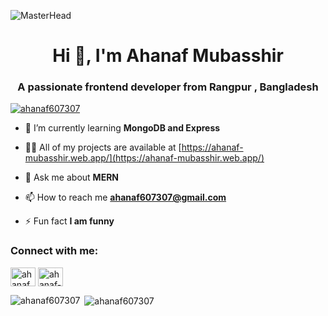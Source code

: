 ![MasterHead](https://www.wingstechsolutions.com/wp-content/uploads/2022/03/full-stack-development.gif)
<h1 align="center">Hi 👋, I'm Ahanaf Mubasshir</h1>
<h3 align="center">A passionate frontend developer from Rangpur , Bangladesh</h3>

<p align="left"> <a href="https://twitter.com/ahanaf607307" target="blank"><img src="https://img.shields.io/twitter/follow/ahanaf607307?logo=twitter&style=for-the-badge" alt="ahanaf607307" /></a> </p>

- 🌱 I’m currently learning **MongoDB and Express**

- 👨‍💻 All of my projects are available at [https://ahanaf-mubasshir.web.app/](https://ahanaf-mubasshir.web.app/)

- 💬 Ask me about **MERN**

- 📫 How to reach me **ahanaf607307@gmail.com**

- ⚡ Fun fact **I am funny**

<h3 align="left">Connect with me:</h3>
<p align="left">
<a href="https://twitter.com/ahanaf607307" target="blank"><img align="center" src="https://raw.githubusercontent.com/rahuldkjain/github-profile-readme-generator/master/src/images/icons/Social/twitter.svg" alt="ahanaf607307" height="30" width="40" /></a>
<a href="https://linkedin.com/in/ahanaf-mubasshir-ab1a02333" target="blank"><img align="center" src="https://raw.githubusercontent.com/rahuldkjain/github-profile-readme-generator/master/src/images/icons/Social/linked-in-alt.svg" alt="ahanaf-mubasshir-ab1a02333" height="30" width="40" /></a>
</p>


<p><img align="left" src="https://github-readme-stats.vercel.app/api/top-langs?username=ahanaf607307&show_icons=true&locale=en&layout=compact" alt="ahanaf607307" /></p>

<p>&nbsp;<img align="center" src="https://github-readme-stats.vercel.app/api?username=ahanaf607307&show_icons=true&locale=en" alt="ahanaf607307" /></p>


